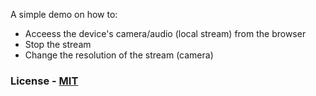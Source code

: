 A simple demo on how to:
- Acceess the device's camera/audio (local stream) from the browser
- Stop the stream
- Change the resolution of the stream (camera)

### License - [MIT](https://choosealicense.com/licenses/mit/)
